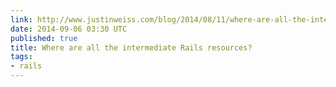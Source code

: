 ```yaml
---
link: http://www.justinweiss.com/blog/2014/08/11/where-are-all-the-intermediate-rails-resources/
date: 2014-09-06 03:30 UTC
published: true
title: Where are all the intermediate Rails resources?
tags:
- rails
---
```



